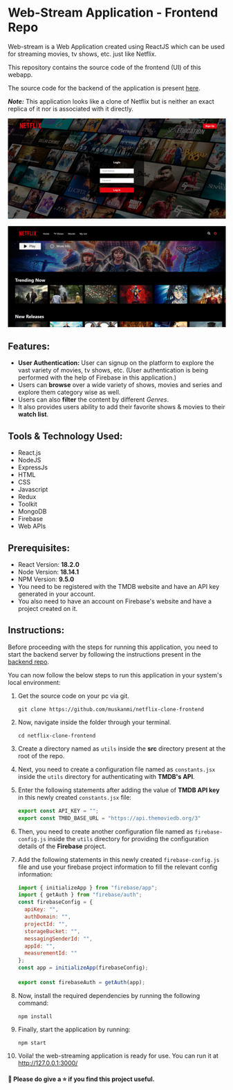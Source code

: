 # Web-Stream Application - Frontend Repo 

Web-stream is a Web Application created using ReactJS which can be used for streaming movies, tv shows, etc. just like Netflix.

This repository contains the source code of the frontend (UI) of this webapp.

The source code for the backend of the application is present [here](https://github.com/muskanmi/netflix-clone-backend).

***Note:*** This application looks like a clone of Netflix but is neither an exact replica of it nor is associated with it directly.


![Web-Stream-App-Preview-1](./preview-1.png)

![Web-Stream-App-Preview-2](./preview-2.png)


## Features:

- **User Authentication:** User can signup on the platform to explore the vast variety of movies, tv shows, etc. (User authentication is being performed with the help of Firebase in this application.)
- Users can **browse** over a wide variety of shows, movies and series and explore them category wise as well.
- Users can also **filter** the content by different *Genres*.
- It also provides users ability to add their favorite shows & movies to their **watch list**.


## Tools & Technology Used:

- React.js
- NodeJS
- ExpressJs
- HTML
- CSS
- Javascript
- Redux
- Toolkit
- MongoDB
- Firebase
- Web APIs


## Prerequisites:

* React Version: **18.2.0**
* Node Version: **18.14.1**
* NPM Version: **9.5.0**
* You need to be registered with the TMDB website and have an API key generated in your account.
* You also need to have an account on Firebase's website and have a project created on it.


## Instructions:

Before proceeding with the steps for running this application, you need to start the backend server by following the instructions present in the [backend repo](https://github.com/muskanmi/netflix-clone-backend).

You can now follow the below steps to run this application in your system's local environment:

1. Get the source code on your pc via git.

    ```shell
    git clone https://github.com/muskanmi/netflix-clone-frontend
    ```

2. Now, navigate inside the folder through your terminal.

    ```shell
    cd netflix-clone-frontend
    ```

3. Create a directory named as `utils` inside the **src** directory present at the root of the repo.

4. Next, you need to create a configuration file named as `constants.jsx` inside the `utils` directory for authenticating with **TMDB's API**.

5. Enter the following statements after adding the value of **TMDB API key** in this newly created `constants.jsx` file:

    ```js
    export const API_KEY = "";
    export const TMBD_BASE_URL = "https://api.themoviedb.org/3"
    ```

6. Then, you need to create another configuration file named as `firebase-config.js` inside the `utils` directory for providing the configuration details of the **Firebase** project.

7. Add the following statements in this newly created `firebase-config.js` file and use your firebase project information to fill the relevant config information:

    ```js
    import { initializeApp } from "firebase/app";
    import { getAuth } from "firebase/auth";
    const firebaseConfig = {
      apiKey: "",
      authDomain: "",
      projectId: "",
      storageBucket: "",
      messagingSenderId: "",
      appId: "",
      measurementId: ""
    };
    const app = initializeApp(firebaseConfig);

    export const firebaseAuth = getAuth(app);
    ```

9. Now, install the required dependencies by running the following command:

    ```shell
    npm install
    ```

9. Finally, start the application by running:

    ```shell
    npm start
    ```

10. Voila! the web-streaming application is ready for use. You can run it at http://127.0.0.1:3000/


#### :small_blue_diamond: Please do give a ⭐️ if you find this project useful.
